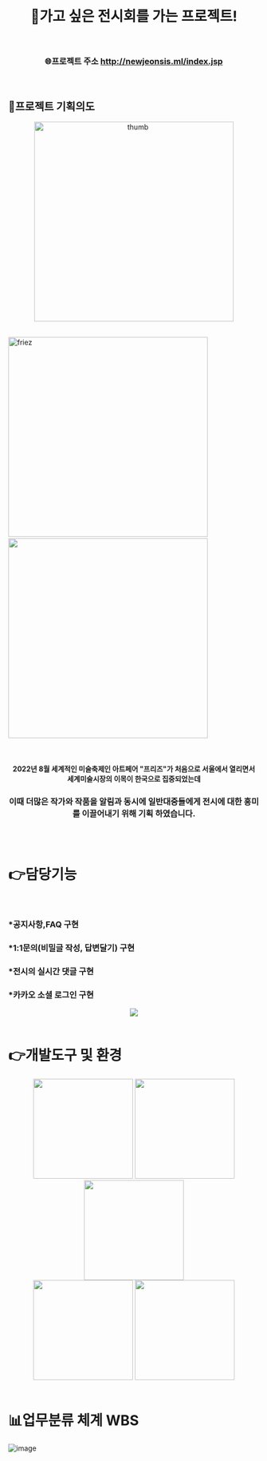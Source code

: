 
<div align="center">

 # 🎨가고 싶은 전시회를 가는 프로젝트!
 
</div>
<br>

<div align="center">

### 🌐프로젝트 주소 http://newjeonsis.ml/index.jsp

</div>
<br>

## 📣프로젝트 기획의도


 <div align=center>
 <img src="https://user-images.githubusercontent.com/104501394/226114784-dd2a7070-8021-42b7-aaf1-1ab378860cbe.png" width:"400px" height="400px" alt="thumb"></img>
 </div> <br>
 
  <img src="https://user-images.githubusercontent.com/104501394/226114414-e303530e-97f5-4994-baeb-11eab8801cfb.png" width="400px" height="400px" title="200px" alt="friez"></img> &nbsp;&nbsp;
 <img src="https://user-images.githubusercontent.com/104501394/226124475-cd0826cf-f836-488e-9375-8bc73bb7809c.png" width="400px" height="400px"></img> 
 
 <br> 
<div align="center">
 
#### 2022년 8월 세계적인 미술축제인 아트페어 "프리즈"가 처음으로 서울에서 열리면서<br> 세계미술시장의 이목이 한국으로 집중되었는데 
 
</div>

<div align="center">
 
### 이때 더많은 작가와 작품을 알림과 동시에 일반대중들에게 전시에 대한 흥미를 이끌어내기 위해 기획 하였습니다.


</div>
<br>
<br>

# 👉담당기능
<br>

### *공지사항,FAQ 구현
### *1:1문의(비밀글 작성, 답변달기) 구현
### *전시의 실시간 댓글 구현
### *카카오 소셜 로그인 구현



<div align="center">
<img src="https://user-images.githubusercontent.com/104501394/226173037-8fdd92d0-273d-476a-944e-8587a3fa64ab.png"/>
</div>

<br>

# 👉개발도구 및 환경

<div align="center">
<img src="https://user-images.githubusercontent.com/104501394/226177424-abc859f7-5fa6-4530-b8ed-64d49410d2b3.png" width="200px"></img>
<img src="https://user-images.githubusercontent.com/104501394/226177522-13d2d59f-94a6-4faf-a7b9-7b7733d479ec.png" width="200px"></img>
<img src="https://user-images.githubusercontent.com/104501394/226177435-2de0b748-d530-4321-95b9-64e1cfd98e98.png" width="200px"></img>
</div>
<div align="center">
<img src="https://user-images.githubusercontent.com/104501394/226177456-d0fcde85-24c9-43c2-a9d6-0652bdaa5e53.png" width="200px"></img>
<img src="https://user-images.githubusercontent.com/104501394/226177478-a4dd4a4e-337a-4a5a-b1e0-63540f93f7b7.png" width="200px"></img>
</div>
<br>

# 📊업무분류 체계 WBS
![image](https://user-images.githubusercontent.com/104501394/226178225-072762cf-1bfc-4742-b826-df0b31fab386.png)

  
